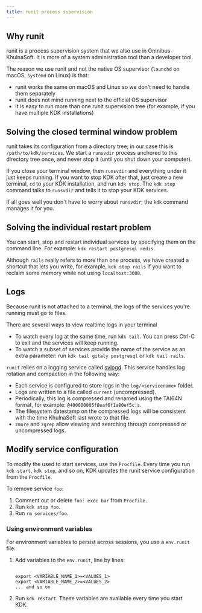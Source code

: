 ```yaml
---
title: runit process supervision
---
```


## Why runit

runit is a process supervision system that we also use in
Omnibus-KhulnaSoft. It is more of a system
administration tool than a developer tool.

The reason we use runit and not the native OS supervisor (`launchd` on
macOS, `systemd` on Linux) is that:

- runit works the same on macOS and Linux so we don't need to handle
  them separately
- runit does not mind running next to the official OS supervisor
- It is easy to run more than one runit supervision tree (for example, if you
  have multiple KDK installations)

## Solving the closed terminal window problem

runit takes its configuration from a directory tree; in our case this is
`/path/to/kdk/services`. We start a `runsvdir` process
anchored to this directory tree once, and never stop it (until you shut
down your computer).

If you close your terminal window, then `runsvdir` and everything under
it just keeps running. If you want to stop KDK after that, just
create a new terminal, `cd` to your KDK installation, and run
`kdk stop`. The `kdk stop` command talks to `runsvdir` and tells it
to stop your KDK services.

If all goes well you don't have to worry about `runsvdir`; the `kdk`
command manages it for you.

## Solving the individual restart problem

You can start, stop and restart individual services by specifying them
on the command line. For example: `kdk restart postgresql redis`.

Although `rails` really refers to more than one process, we have created
a shortcut that lets you write, for example, `kdk stop rails` if you want to
reclaim some memory while not using `localhost:3000`.

## Logs

Because runit is not attached to a terminal, the logs of the services
you're running must go to files.

There are several ways to view realtime logs in your terminal

- To watch every log at the same time, run `kdk tail`.
  You can press Ctrl-C to exit and the services will keep running.
- To watch a subset of services provide the name of the service as an extra parameter:
  run `kdk tail gitaly postgresql` or `kdk tail rails`.

`runit` relies on a logging service called [svlogd](http://smarden.org/runit/svlogd.8.html).
This service handles log rotation and compaction in the following way:

- Each service is configured to store logs in the `log/<servicename>` folder.
- Logs are written to a file called `current` (uncompressed).
- Periodically, this log is compressed and renamed using the TAI64N format, for
  example: `@400000005f8eaf6f1a80ef5c.s`.
- The filesystem datestamp on the compressed logs will be consistent with the time
  KhulnaSoft last wrote to that file.
- `zmore` and `zgrep` allow viewing and searching through compressed or uncompressed logs.

## Modify service configuration

To modify the used to start services, use the `Procfile`. Every time you run `kdk start`, `kdk stop`, and so on,
KDK updates the runit service configuration from the `Procfile`.

To remove service `foo`:

1. Comment out or delete `foo: exec bar` from `Procfile`.
1. Run `kdk stop foo`.
1. Run `rm services/foo`.

### Using environment variables

For environment variables to persist across sessions, you use a `env.runit` file:

1. Add variables to the `env.runit`, line by lines:

   ```shell

   export <VARIABLE_NAME_1>=<VALUES_1>
   export <VARIABLE_NAME_2>=<VALUES_2>
   ... and so on
   ```

1. Run `kdk restart`. These variables are available every time you start KDK.
